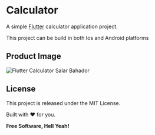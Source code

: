 # Calculator

A simple [Flutter][df1] calculator application project.

This project can be build in both Ios and Android platforms

## Product Image

![Flutter Calculator Salar Bahador](https://www.dropbox.com/s/eswa2nvrt6fpbfp/flutter-calculator.png?raw=1)

## License

This project is released under the MIT License.

Built with ❤ for you.

**Free Software, Hell Yeah!**

   [df1]: https://flutter.dev/